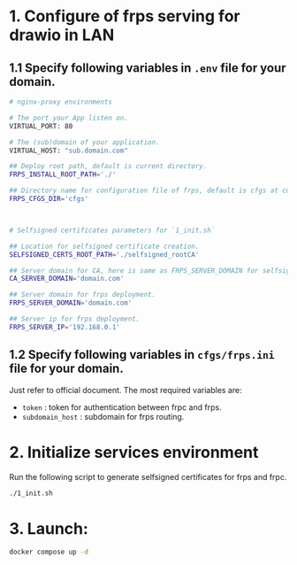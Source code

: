 # 1. Configure of frps serving for drawio in LAN

## 1.1 Specify following variables in `.env` file for your domain.

```bash
# nginx-proxy environments

# The port your App listen on.
VIRTUAL_PORT: 80

# The (sub)domain of your application.
VIRTUAL_HOST: "sub.domain.com"

## Deploy root path, default is current directory.
FRPS_INSTALL_ROOT_PATH='./'

## Directory name for configuration file of frps, default is cfgs at current directory.
FRPS_CFGS_DIR='cfgs'



# Selfsigned certificates parameters for `1_init.sh`

## Location for selfsigned certificate creation.
SELFSIGNED_CERTS_ROOT_PATH='./selfsigned_rootCA'

## Server domain for CA, here is same as FRPS_SERVER_DOMAIN for selfsigned certificates.
CA_SERVER_DOMAIN='domain.com'

## Server domain for frps deployment.
FRPS_SERVER_DOMAIN='domain.com'

## Server ip for frps deployment.
FRPS_SERVER_IP='192.168.0.1'
```


## 1.2 Specify following variables in `cfgs/frps.ini` file for your domain.
Just refer to official document.
The most required variables are:

* `token` : token for authentication between frpc and frps.
* `subdomain_host` : subdomain for frps routing.


# 2. Initialize services environment

Run the following script to generate selfsigned certificates for frps and frpc.

```bash
./1_init.sh
```

# 3. Launch:

```bash
docker compose up -d
```

